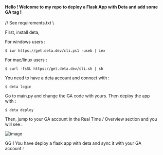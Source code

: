 #### Hello ! Welcome to my repo to deploy a Flask App with Deta and add some GA tag !

// See requirements.txt \\

First, install deta,

For windows users :
```
$ iwr https://get.deta.dev/cli.ps1 -useb | iex
```
For mac/linux users :
```
$ curl -fsSL https://get.deta.dev/cli.sh | sh
```

You need to have a deta account and connect with : 
```
$ deta login
```

Go to main.py and change the GA code with yours.
Then deploy the app with : 
```
$ deta deploy
```
Then, jump to your GA account in the Real Time / Overview section and you will see : 

![image](https://user-images.githubusercontent.com/119404054/205500020-757bc843-fea2-41a2-89df-891f399f23ba.png)


GG ! You have deploy a flask app with deta and sync it with your GA account !
